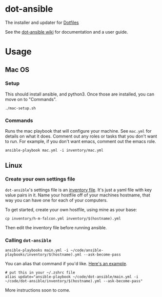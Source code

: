 # dot-ansible

The installer and updater for [Dotfiles](https://github.com/patrick-motard/dotfiles)

See the [dot-ansible wiki](https://github.com/patrick-motard/dot-ansible/wiki) for documentation and a user guide.

# Usage

## Mac OS

### Setup

This should install ansible, and python3. Once those are installed, you can move on to "Commands".

```shell
./mac-setup.sh
```

### Commands

Runs the mac playbook that will configure your machine.
See `mac.yml` for details on what it does. Comment out any roles or tasks that you don't want to run. For example, if you don't want emacs, comment out the emacs role.

```shell
ansible-playbook mac.yml -i inventory/mac.yml
```

## Linux

### Create your own settings file

`dot-ansible`'s settings file is an [inventory file](https://docs.ansible.com/ansible/latest/user_guide/intro_inventory.html). It's just a yaml file with key value pairs in it. Name your hostfile off of your machines hostname, that way you can have one for each of your computers.

To get started, create your own hostfile, using mine as your base:

```shell
cp inventory/h-m-falcon.yml inventory/$(hostname).yml
```

Then edit the inventory file before running ansible.

### Calling `dot-ansible`

```shell
ansible-playbooks main.yml -i ~/code/ansible-playbooks/inventory/$(hostname).yml --ask-become-pass
```

You can alias that command if you'd like. [Here's an example](https://github.com/patrick-motard/dotfiles/blob/master/.zshrc#L155).

```shell
# put this in your ~/.zshrc file
alias update="ansible-playbook ~/code/dot-ansible/main.yml -i ~/code/dot-ansible/inventory/$(hostname).yml --ask-become-pass"
```

More instructions soon to come.
